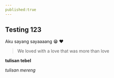 ```yaml
---
published:true
---
```


## Testing 123

Aku sayang sayaaaang :grin: :heart:

> We loved with a love that was more than love

**tulisan tebel**

_tulisan mereng_
